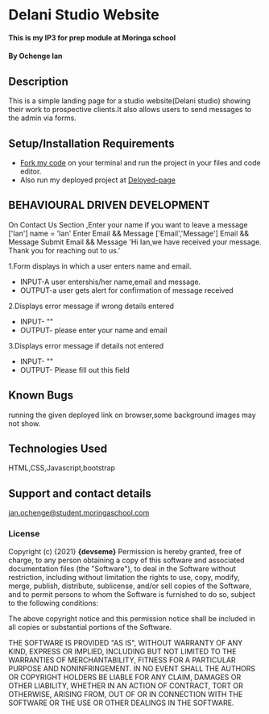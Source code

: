 # Delani Studio Website

#### This is my IP3 for prep module at Moringa school
#### By **Ochenge Ian**
## Description
This is a simple landing page for a  studio website(Delani studio) showing their work to prospective clients.It also allows users to send messages to the admin via forms.
## Setup/Installation Requirements
* [Fork my code](https://github.com/devseme/Delani_Studio.git) on your terminal and run the project in your files and code editor.
* Also run my deployed project at [Deloyed-page](https://devseme.github.io/Delani_Studio/)
## BEHAVIOURAL DRIVEN DEVELOPMENT

On Contact Us Section ,Enter your name if you want to leave a message ['Ian'] name = 'Ian' Enter Email && Message ['Email','Message'] Email && Message Submit Email && Message 'Hi Ian,we have received your message. Thank you for reaching out to us.'

1.Form displays in which a user enters name and email.
 
 * INPUT-A user entershis/her name,email and message.
 * OUTPUT-a user gets alert for confirmation of message received
 
2.Displays error message if wrong details entered
   * INPUT- ""
   * OUTPUT- please enter your name and email
   
3.Displays error message if details  not  entered
  * INPUT- ""
  * OUTPUT- Please fill out this field
    
## Known Bugs
running the given deployed link on browser,some background images may not show.
## Technologies Used
HTML,CSS,Javascript,bootstrap
## Support and contact details
ian.ochenge@student.moringaschool.com
### License

Copyright (c) {2021} **{devseme}**
Permission is hereby granted, free of charge, to any person obtaining a copy
of this software and associated documentation files (the "Software"), to deal
in the Software without restriction, including without limitation the rights
to use, copy, modify, merge, publish, distribute, sublicense, and/or sell
copies of the Software, and to permit persons to whom the Software is
furnished to do so, subject to the following conditions:

The above copyright notice and this permission notice shall be included in all
copies or substantial portions of the Software.

THE SOFTWARE IS PROVIDED "AS IS", WITHOUT WARRANTY OF ANY KIND, EXPRESS OR
IMPLIED, INCLUDING BUT NOT LIMITED TO THE WARRANTIES OF MERCHANTABILITY,
FITNESS FOR A PARTICULAR PURPOSE AND NONINFRINGEMENT. IN NO EVENT SHALL THE
AUTHORS OR COPYRIGHT HOLDERS BE LIABLE FOR ANY CLAIM, DAMAGES OR OTHER
LIABILITY, WHETHER IN AN ACTION OF CONTRACT, TORT OR OTHERWISE, ARISING FROM,
OUT OF OR IN CONNECTION WITH THE SOFTWARE OR THE USE OR OTHER DEALINGS IN THE
SOFTWARE.
